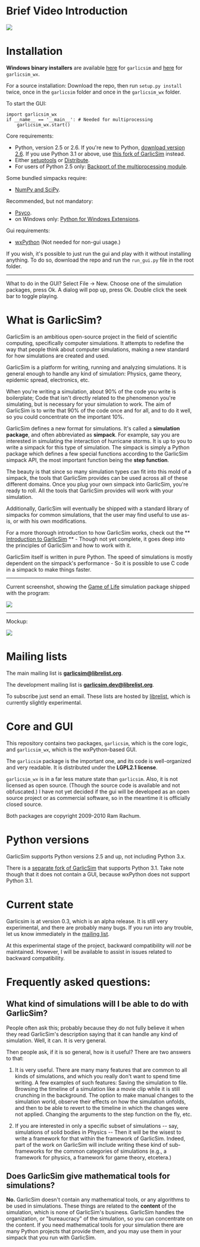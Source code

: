 # Brief Video Introduction #

[![](http://garlicsim.org/images/video_thumbnail.jpg)](http://garlicsim.org/brief_introduction.html)

# Installation #

**Windows binary installers** are available [here](http://pypi.python.org/pypi/garlicsim/) for `garlicsim` and [here](http://pypi.python.org/pypi/garlicsim_wx/) for `garlicsim_wx`.

For a source installation: Download the repo, then run `setup.py install` twice, once in the `garlicsim` folder and once in the `garlicsim_wx` folder.

To start the GUI:

    import garlicsim_wx
    if __name__ == '__main__': # Needed for multiprocessing
        garlicsim_wx.start()


Core requirements:

* Python, version 2.5 or 2.6. If you're new to Python, [download version 2.6](http://python.org/download/releases/2.6.4/). If you use Python 3.1 or above, use [this fork of GarlicSim](http://github.com/cool-RR/GarlicSim-for-Python-3.1) instead.
* Either [setuptools](http://pypi.python.org/pypi/setuptools) or [Distribute](http://pypi.python.org/pypi/distribute).
* For users of Python 2.5 only: [Backport of the multiprocessing module](http://code.google.com/p/python-multiprocessing/).

Some bundled simpacks require:

* [NumPy and SciPy](http://www.scipy.org/Download).

Recommended, but not mandatory:

* [Psyco](http://psyco.sourceforge.net/).
* on Windows only: [Python for Windows Extensions](http://sourceforge.net/projects/pywin32/).


Gui requirements:

* [wxPython](http://www.wxpython.org/) (Not needed for non-gui usage.)

If you wish, it's possible to just run the gui and play with it without installing anything. To do so, download the repo and run the `run_gui.py` file in the root folder.

-------------

What to do in the GUI? Select File -> New. Choose one of the simulation packages, press Ok. A dialog will pop up, press Ok. Double click the seek bar to toggle playing.

# What is GarlicSim? #

GarlicSim is an ambitious open-source project in the field of scientific computing, specifically computer simulations. It attempts to redefine the way that people think about computer simulations, making a new standard for how simulations are created and used.

GarlicSim is a platform for writing, running and analyzing simulations. It is general enough to handle any kind of simulation: Physics, game theory, epidemic spread, electronics, etc.

When you're writing a simulation, about 90% of the code you write is boilerplate; Code that isn't directly related to the phenomenon you're simulating, but is necessary for your simulation to work. The aim of GarlicSim is to write that 90% of the code once and for all, and to do it well, so you could concentrate on the important 10%.

GarlicSim defines a new format for simulations. It's called a **simulation package**, and often abbreviated as **simpack**. For example, say you are interested in simulating the interaction of hurricane storms. It is up to you to write a simpack for this type of simulation. The simpack is simply a Python package which defines a few special functions according to the GarlicSim simpack API, the most important function being the **step function**.

The beauty is that since so many simulation types can fit into this mold of a simpack, the tools that GarlicSim provides can be used across all of these different domains. Once you plug your own simpack into GarlicSim, you're ready to roll. All the tools that GarlicSim provides will work with your simulation.

Additionally, GarlicSim will eventually be shipped with a standard library of simpacks for common simulations, that the user may find useful to use as-is, or with his own modifications.

For a more thorough introduction to how GarlicSim works, check out the ** [Introduction to GarlicSim](http://dl.getdropbox.com/u/1927707/Introduction%20to%20GarlicSim.pdf) ** - Though not yet complete, it goes deep into the principles of GarlicSim and how to work with it.

GarlicSim itself is written in pure Python. The speed of simulations is mostly dependent on the simpack's performance - So it is possible to use C code in a simpack to make things faster.

-------

Current screenshot, showing the [Game of Life](http://en.wikipedia.org/wiki/Conway%27s_Game_of_Life) simulation package shipped with the program:

![](http://garlicsim.org/images/screenshot.gif)

-------

Mockup:

![](http://garlicsim.org/images/mockup_thumb.gif)

# Mailing lists #

The main mailing list is **[garlicsim@librelist.org](mailto:garlicsim@librelist.org)**.

The development mailing list is **[garlicsim.dev@librelist.org](mailto:garlicsim.dev@librelist.org)**.

To subscribe just send an email. These lists are hosted by [librelist](http://librelist.org), which is currently slightly experimental.

# Core and GUI #

This repository contains two packages, `garlicsim`, which is the core logic, and `garlicsim_wx`, which is the wxPython-based GUI. 

The `garlicsim` package is the important one, and its code is well-organized and very readable. It is distributed under the **LGPL2.1 license**.

`garlicsim_wx` is in a far less mature state than `garlicsim`. Also, it is not licensed as open source. (Though the source code is available and not obfuscated.) I have not yet decided if the gui will be developed as an open source project or as commercial software, so in the meantime it is officially closed source.

Both packages are copyright 2009-2010 Ram Rachum. 

# Python versions #
 
GarlicSim supports Python versions 2.5 and up, not including Python 3.x.

There is a [separate fork of GarlicSim](http://github.com/cool-RR/GarlicSim-for-Python-3.1) that supports Python 3.1. Take note though that it does not contain a GUI, because wxPython does not support Python 3.1.

# Current state #

Garlicsim is at version 0.3, which is an alpha release. It is still very experimental, and there are probably many bugs. If you run into any trouble, let us know immediately in the [mailing list](mailto:garlicsim@librelist.org).

At this experimental stage of the project, backward compatibility will _not_ be maintained. However, I will be available to assist in issues related to backward compatibility.

# Frequently asked questions: #

## What kind of simulations will I be able to do with GarlicSim? ##

People often ask this; probably because they do not fully believe it when they read GarlicSim's description saying that it can handle any kind of simulation. Well, it can. It is very general.

Then people ask, if it is so general, how is it useful? There are two answers to that:

1.  It is very useful. There are many many features that are common to all kinds of simulations, and which you really don't want to spend time writing. A few examples of such features: Saving the simulation to file. Browsing the timeline of a simulation like a movie clip while it is still crunching in the background. The option to make manual changes to the simulation world, observe their effects on how the simulation unfolds, and then to be able to revert to the timeline in which the changes were not applied. Changing the arguments to the step function on the fly, etc.

2.  If you are interested in only a specific subset of simulations -- say, simulations of solid bodies in Physics -- Then it will be the wisest to write a framework for that within the framework of GarlicSim. Indeed, part of the work on GarlicSim will include writing these kind of sub-frameworks for the common categories of simulations (e.g., a framework for physics, a framework for game theory, etcetera.)

## Does GarlicSim give mathematical tools for simulations? ##

**No.** GarlicSim doesn't contain any mathematical tools, or any algorithms to be used in simulations. These things are related to the **content** of the simulation, which is none of GarlicSim's business. GarlicSim handles the organization, or "bureaucracy" of the simulation, so you can concentrate on the content. If you need mathematical tools for your simulation there are many Python projects that provide them, and you may use them in your simpack that you run with GarlicSim.

